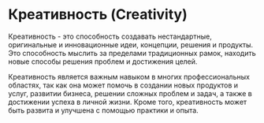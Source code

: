 # Креативность (Creativity)

Креативность - это способность создавать нестандартные, оригинальные и инновационные идеи, концепции, решения и продукты. Это способность мыслить за пределами традиционных рамок, находить новые способы решения проблем и достижения целей.

Креативность является важным навыком в многих профессиональных областях, так как она может помочь в создании новых продуктов и услуг, развитии бизнеса, решении сложных проблем и задач, а также в достижении успеха в личной жизни. Кроме того, креативность может быть развита и улучшена с помощью практики и опыта.
